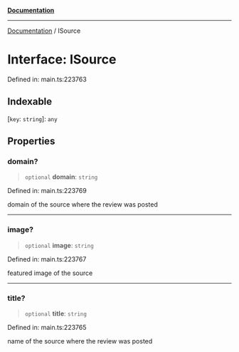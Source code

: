 [**Documentation**](../README.md)

***

[Documentation](../README.md) / ISource

# Interface: ISource

Defined in: main.ts:223763

## Indexable

\[`key`: `string`\]: `any`

## Properties

### domain?

> `optional` **domain**: `string`

Defined in: main.ts:223769

domain of the source where the review was posted

***

### image?

> `optional` **image**: `string`

Defined in: main.ts:223767

featured image of the source

***

### title?

> `optional` **title**: `string`

Defined in: main.ts:223765

name of the source where the review was posted
